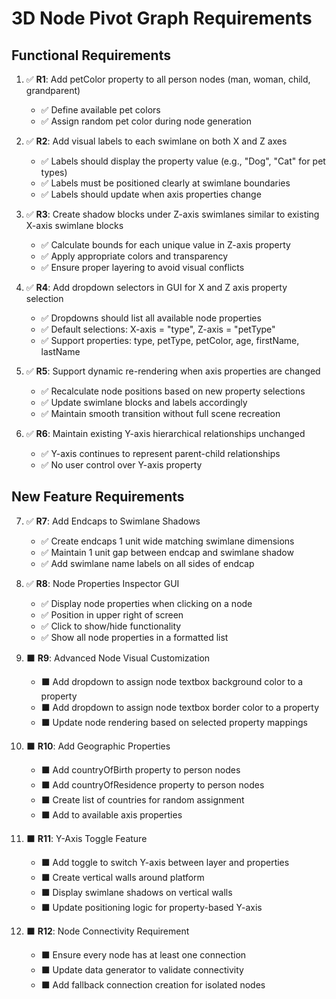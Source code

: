 # 3D Node Pivot Graph Requirements

## Functional Requirements

1. ✅ **R1**: Add petColor property to all person nodes (man, woman, child, grandparent)
   - ✅ Define available pet colors
   - ✅ Assign random pet color during node generation

2. ✅ **R2**: Add visual labels to each swimlane on both X and Z axes
   - ✅ Labels should display the property value (e.g., "Dog", "Cat" for pet types)
   - ✅ Labels must be positioned clearly at swimlane boundaries
   - ✅ Labels should update when axis properties change

3. ✅ **R3**: Create shadow blocks under Z-axis swimlanes similar to existing X-axis swimlane blocks
   - ✅ Calculate bounds for each unique value in Z-axis property
   - ✅ Apply appropriate colors and transparency
   - ✅ Ensure proper layering to avoid visual conflicts

4. ✅ **R4**: Add dropdown selectors in GUI for X and Z axis property selection
   - ✅ Dropdowns should list all available node properties
   - ✅ Default selections: X-axis = "type", Z-axis = "petType"
   - ✅ Support properties: type, petType, petColor, age, firstName, lastName

5. ✅ **R5**: Support dynamic re-rendering when axis properties are changed
   - ✅ Recalculate node positions based on new property selections
   - ✅ Update swimlane blocks and labels accordingly
   - ✅ Maintain smooth transition without full scene recreation

6. ✅ **R6**: Maintain existing Y-axis hierarchical relationships unchanged
   - ✅ Y-axis continues to represent parent-child relationships
   - ✅ No user control over Y-axis property

## New Feature Requirements

7. ✅ **R7**: Add Endcaps to Swimlane Shadows
   - ✅ Create endcaps 1 unit wide matching swimlane dimensions
   - ✅ Maintain 1 unit gap between endcap and swimlane shadow
   - ✅ Add swimlane name labels on all sides of endcap

8. ✅ **R8**: Node Properties Inspector GUI
   - ✅ Display node properties when clicking on a node
   - ✅ Position in upper right of screen
   - ✅ Click to show/hide functionality
   - ✅ Show all node properties in a formatted list

9. ⬛ **R9**: Advanced Node Visual Customization
   - ⬛ Add dropdown to assign node textbox background color to a property
   - ⬛ Add dropdown to assign node textbox border color to a property
   - ⬛ Update node rendering based on selected property mappings

10. ⬛ **R10**: Add Geographic Properties
    - ⬛ Add countryOfBirth property to person nodes
    - ⬛ Add countryOfResidence property to person nodes
    - ⬛ Create list of countries for random assignment
    - ⬛ Add to available axis properties

11. ⬛ **R11**: Y-Axis Toggle Feature
    - ⬛ Add toggle to switch Y-axis between layer and properties
    - ⬛ Create vertical walls around platform
    - ⬛ Display swimlane shadows on vertical walls
    - ⬛ Update positioning logic for property-based Y-axis

12. ⬛ **R12**: Node Connectivity Requirement
    - ⬛ Ensure every node has at least one connection
    - ⬛ Update data generator to validate connectivity
    - ⬛ Add fallback connection creation for isolated nodes
